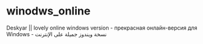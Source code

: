# winodws_online
Deskyar ||  lovely online windows version  - прекрасная онлайн-версия для Windows - نسخة ويندوز جميلة على الإنترنت
